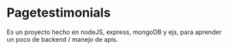 # Pagetestimonials

Es un proyecto hecho en nodeJS, express, mongoDB y ejs, para aprender un poco de backend / manejo de apis.
